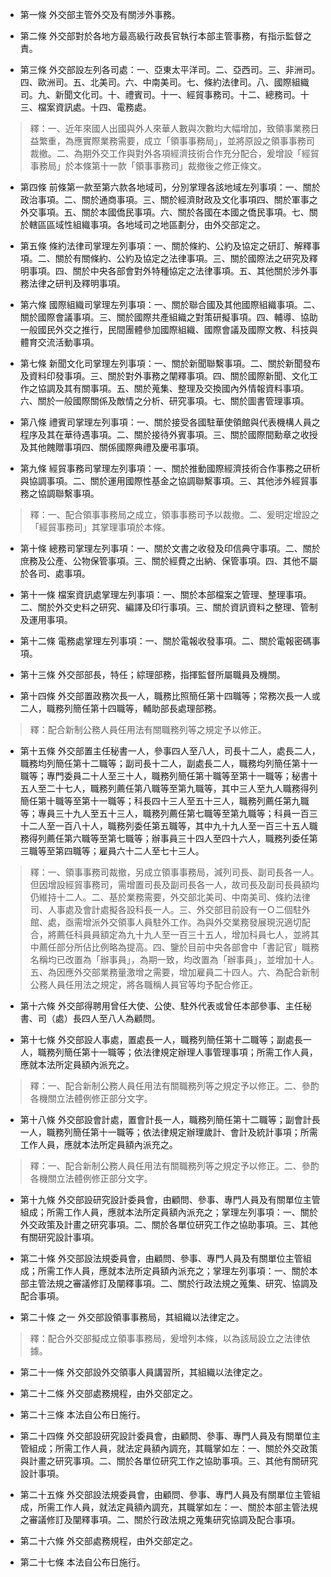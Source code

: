 * 第一條 外交部主管外交及有關涉外事務。

* 第二條 外交部對於各地方最高級行政長官執行本部主管事務，有指示監督之責。

* 第三條 外交部設左列各司處：一、亞東太平洋司。二、亞西司。三、非洲司。四、歐洲司。五、北美司。六、中南美司。七、條約法律司。八、國際組織司。九、新聞文化司。十、禮賓司。十一、經貿事務司。十二、總務司。十三、檔案資訊處。十四、電務處。

> 釋：一、近年來國人出國與外人來華人數與次數均大幅增加，致領事業務日益繁重，為應實際業務需要，成立「領事事務局」，並將原設之領事事務司裁撤。二、為期外交工作與對外各項經濟技術合作充分配合，爰增設「經貿事務局」於本條第十一款「領事事務司」裁撤後之修正條文。

* 第四條 前條第一款至第六款各地域司，分別掌理各該地域左列事項：一、關於政治事項。二、關於通商事項。三、關於經濟財政及文化事項四、關於軍事之外交事項。五、關於本國僑民事項。六、關於各國在本國之僑民事項。七、關於轄區區域性組織事項。各地域司之地區劃分，由外交部定之。

* 第五條 條約法律司掌理左列事項：一、關於條約、公約及協定之研訂、解釋事項。二、關於有關條約、公約及協定之法律事項。三、關於國際法之研究及釋明事項。四、關於中央各部會對外特種協定之法律事項。五、其他關於涉外事務法律之研判及釋明事項。

* 第六條 國際組織司掌理左列事項：一、關於聯合國及其他國際組織事項。二、關於國際會議事項。三、關於國際共產組織之對策研擬事項。四、輔導、協助一般國民外交之推行，民間團體參加國際組織、國際會議及國際文教、科技與體育交流活動事項。

* 第七條 新聞文化司掌理左列事項：一、關於新聞聯繫事項。二、關於新聞發布及資料印發事項。三、關於對外事務之闡釋事項。四、關於國際新聞、文化工作之協調及其有關事項。五、關於蒐集、整理及交換國內外情報資料事項。六、關於一般國際關係及敵情之分析、研究事項。七、關於圖書管理事項。

* 第八條 禮賓司掌理左列事項：一、關於接受各國駐華使領館與代表機構人員之程序及其在華待遇事項。二、關於接待外賓事項。三、關於國際間勳章之收授及其他餽贈事項四、關係國際典禮及慶弔事項。

* 第九條 經貿事務司掌理左列事項：一、關於推動國際經濟技術合作事務之研析與協調事項。二、關於運用國際性基金之協調聯繫事項。三、其他涉外經貿事務之協調聯繫事項。

> 釋：一、配合領事事務局之成立，領事事務司予以裁撤。二、爰明定增設之「經貿事務司」其掌理事項於本條。

* 第十條 總務司掌理左列事項：一、關於文書之收發及印信典守事項。二、關於庶務及公產、公物保管事項。三、關於經費之出納、保管事項。四、其他不屬於各司、處事項。

* 第十一條 檔案資訊處掌理左列事項：一、關於本部檔案之管理、整理事項。二、關於外交史料之研究、編譯及印行事項。三、關於資訊資料之整理、管制及運用事項。

* 第十二條 電務處掌理左列事項：一、關於電報收發事項。二、關於電報密碼事項。

* 第十三條 外交部部長，特任；綜理部務，指揮監督所屬職員及機關。

* 第十四條 外交部置政務次長一人，職務比照簡任第十四職等；常務次長一人或二人，職務列簡任第十四職等，輔助部長處理部務。

> 釋：配合新制公務人員任用法有關職務列等之規定予以修正。

* 第十五條 外交部置主任秘書一人，參事四人至八人，司長十二人，處長二人，職務均列簡任第十二職等；副司長十二人，副處長二人，職務均列簡任第十一職等；專門委員二十人至三十人，職務列簡任第十職等至第十一職等；秘書十五人至二十七人，職務列薦任第八職等至第九職等，其中三人至九人職務得列簡任第十職等至第十一職等；科長四十三人至五十三人，職務列薦任第九職等；專員三十九人至五十三人，職務列薦任第七職等至第九職等；科員一百三十二人至一百八十人，職務列委任第五職等，其中九十九人至一百三十五人職務得列薦任第六職等至第七職等；辦事員三十四人至四十六人，職務列委任第三職等至第四職等；雇員六十二人至七十三人。

> 釋：一、領事事務司裁撤，另成立領事事務局，減列司長、副司長各一人。但因增設經貿事務司，需增置司長及副司長各一人，故司長及副司長員額均仍維持十二人。二、基於業務需要，外交部北美司、中南美司、條約法律司、人事處及會計處擬各設科長一人。三、外交部目前設有一Ｏ二個駐外館、處，亟需增派外交領事人員駐外工作。為與外交業務發展現況適切配合，將薦任科員員額定為九十九人至一百三十五人，增加科員七人，並將其中薦任部分所佔比例略為提高。四、鑒於目前中央各部會中「書記官」職務名稱均已改置為「辦事員」，為期一致，均改置為「辦事員」，並增加十人。五、為因應外交部業務量激增之需要，增加雇員二十四人。六、為配合新制公務人員任用法之規定，將各職稱人員官等均予配合修正。

* 第十六條 外交部得聘用曾任大使、公使、駐外代表或曾任本部參事、主任秘書、司（處）長四人至八人為顧問。

* 第十七條 外交部設人事處，置處長一人，職務列簡任第十二職等；副處長一人，職務列簡任第十一職等；依法律規定辦理人事管理事項；所需工作人員，應就本法所定員額內派充之。

> 釋：一、配合新制公務人員任用法有關職務列等之規定予以修正。二、參酌各機關立法體例修正部分文字。

* 第十八條 外交部設會計處，置會計長一人，職務列簡任第十二職等；副會計長一人，職務列簡任第十一職等；依法律規定辦理歲計、會計及統計事項；所需工作人員，應就本法所定員額內派充之。

> 釋：一、配合新制公務人員任用法有關職務列等之規定予以修正。二、參酌各機關立法體例修正部分文字。

* 第十九條 外交部設研究設計委員會，由顧問、參事、專門人員及有關單位主管組成；所需工作人員，應就本法所定員額內派充之；掌理左列事項：一、關於外交政策及計畫之研究事項。二、關於各單位研究工作之協助事項。三、其他有關研究設計事項。

* 第二十條 外交部設法規委員會，由顧問、參事、專門人員及有關單位主管組成；所需工作人員，應就本法所定員額內派充之；掌理左列事項：一、關於本部主管法規之審議修訂及闡釋事項。二、關於行政法規之蒐集、研究、協調及配合事項。

* 第二十條 之一 外交部設領事事務局，其組織以法律定之。

> 釋：配合外交部擬成立領事事務局，爰增列本條，以為該局設立之法律依據。

* 第二十一條 外交部設外交領事人員講習所，其組織以法律定之。

* 第二十二條 外交部處務規程，由外交部定之。

* 第二十三條 本法自公布日施行。

* 第二十四條 外交部設研究設計委員會，由顧問、參事、專門人員及有關單位主管組成；所需工作人員，就法定員額內調充，其職掌如左：一、關於外交政策與計畫之研究事項。二、關於各單位研究工作之協助事項。三、其他有關研究設計事項。

* 第二十五條 外交部設法規委員會，由顧問、參事、專門人員及有關單位主管組成，所需工作人員，就法定員額內調充，其職掌如左：一、關於本部主管法規之審議修訂及闡釋事項。二、關於行政法規之蒐集研究協調及配合事項。

* 第二十六條 外交部處務規程，由外交部定之。

* 第二十七條 本法自公布日施行。

